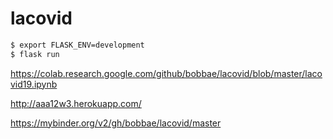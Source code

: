 # lacovid

```bash
$ export FLASK_ENV=development
$ flask run
```
https://colab.research.google.com/github/bobbae/lacovid/blob/master/lacovid19.ipynb

http://aaa12w3.herokuapp.com/

https://mybinder.org/v2/gh/bobbae/lacovid/master
